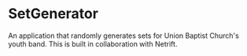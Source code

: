 # SetGenerator
An application that randomly generates sets for Union Baptist Church's youth band. This is built in collaboration with Netrift.
